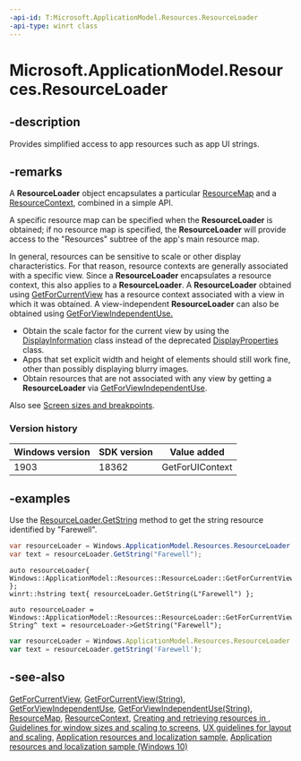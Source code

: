 ```yaml
---
-api-id: T:Microsoft.ApplicationModel.Resources.ResourceLoader
-api-type: winrt class
---
```


<!-- Class syntax.
public class ResourceLoader : Windows.ApplicationModel.Resources.IResourceLoader, Windows.ApplicationModel.Resources.IResourceLoader2
-->

# Microsoft.ApplicationModel.Resources.ResourceLoader

## -description
Provides simplified access to app resources such as app UI strings.

## -remarks
A **ResourceLoader** object encapsulates a particular [ResourceMap](/uwp/api/windows.applicationmodel.resources.core.resourcemap) and a [ResourceContext](/uwp/api/windows.applicationmodel.resources.core.resourcecontext), combined in a simple API.

A specific resource map can be specified when the **ResourceLoader** is obtained; if no resource map is specified, the **ResourceLoader** will provide access to the "Resources" subtree of the app's main resource map.

In general, resources can be sensitive to scale or other display characteristics. For that reason, resource contexts are generally associated with a specific view. Since a **ResourceLoader** encapsulates a resource context, this also applies to a **ResourceLoader**. A **ResourceLoader** obtained using [GetForCurrentView](resourceloader_getforcurrentview_1363600702.md) has a resource context associated with a view in which it was obtained. A view-independent **ResourceLoader** can also be obtained using [GetForViewIndependentUse.](resourceloader_getforviewindependentuse_1317372352.md)

+ Obtain the scale factor for the current view by using the [DisplayInformation](/uwp/api/windows.graphics.display.displayinformation) class instead of the deprecated [DisplayProperties](/uwp/api/windows.graphics.display.displayproperties) class.
+ Apps that set explicit width and height of elements should still work fine, other than possibly displaying blurry images.
+ Obtain resources that are not associated with any view by getting a **ResourceLoader** via [GetForViewIndependentUse](resourceloader_getforviewindependentuse_1317372352.md).

Also see [Screen sizes and breakpoints](/windows/uwp/design/layout/screen-sizes-and-breakpoints-for-responsive-design).

### Version history

| Windows version | SDK version | Value added |
| -- | -- | -- |
| 1903 | 18362 | GetForUIContext |

## -examples
Use the [ResourceLoader.GetString](resourceloader_getstring_1647290392.md) method to get the string resource identified by "Farewell".

```csharp
var resourceLoader = Windows.ApplicationModel.Resources.ResourceLoader.GetForCurrentView();
var text = resourceLoader.GetString("Farewell");
```

```cppwinrt
auto resourceLoader{ Windows::ApplicationModel::Resources::ResourceLoader::GetForCurrentView() };
winrt::hstring text{ resourceLoader.GetString(L"Farewell") };
```

```cppcx
auto resourceLoader = Windows::ApplicationModel::Resources::ResourceLoader::GetForCurrentView();
String^ text = resourceLoader->GetString("Farewell");
```

```javascript
var resourceLoader = Windows.ApplicationModel.Resources.ResourceLoader.getForCurrentView();
var text = resourceLoader.getString('Farewell');
```

## -see-also

[GetForCurrentView](resourceloader_getforcurrentview_1363600702.md), [GetForCurrentView(String)](resourceloader_getforcurrentview_147266590.md), [GetForViewIndependentUse](resourceloader_getforviewindependentuse_386169056.md), [GetForViewIndependentUse(String)](resourceloader_getforviewindependentuse_1317372352.md), [ResourceMap](/uwp/api/windows.applicationmodel.resources.core.resourcemap), [ResourceContext](/uwp/api/windows.applicationmodel.resources.core.resourcecontext), [Creating and retrieving resources in ](/previous-versions/windows/apps/hh694557(v=vs.140)), [Guidelines for window sizes and scaling to screens](https://msdn.microsoft.com/library/19732e24-add8-479e-809a-274f7c47ef68), [UX guidelines for layout and scaling](https://developer.microsoft.com/windows/apps/design), [Application resources and localization sample](https://go.microsoft.com/fwlink/p/?linkid=227301), [Application resources and localization sample (Windows 10)](https://go.microsoft.com/fwlink/p/?LinkId=620487)
